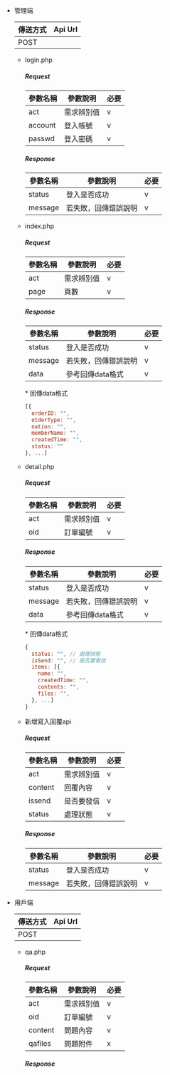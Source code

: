 + 管理端

  |傳送方式|Api Url|
  |---|---|
  |POST||

  + login.php

    ##### Request
    |參數名稱|參數說明|必要|
    |---|---|---|
    |act|需求辨別值|v|
    |account|登入帳號|v|
    |passwd|登入密碼|v|

    ##### Response

    |參數名稱|參數說明|必要|
    |---|---|---|
    |status|登入是否成功|v|
    |message|若失敗，回傳錯誤說明|v|

  + index.php

    ##### Request
    |參數名稱|參數說明|必要|
    |---|---|---|
    |act|需求辨別值|v|
    |page|頁數|v|

    ##### Response
    |參數名稱|參數說明|必要|
    |---|---|---|
    |status|登入是否成功|v|
    |message|若失敗，回傳錯誤說明|v|
    |data|參考回傳data格式|v|

    \* 回傳data格式
    ```javascript
    [{
      orderID: "",
      otderType: "",
      nation: "",
      memberName: "",
      createdTime: "",
      status: ""
    }, ...]
    ```

  + detail.php

    ##### Request
    |參數名稱|參數說明|必要|
    |---|---|---|
    |act|需求辨別值|v|
    |oid|訂單編號|v|

    ##### Response
    |參數名稱|參數說明|必要|
    |---|---|---|
    |status|登入是否成功|v|
    |message|若失敗，回傳錯誤說明|v|
    |data|參考回傳data格式|v|

    \* 回傳data格式
    ```javascript
    {
      status: "", // 處理狀態
      isSend: "", // 是否要寄信
      items: [{
        name: "",
        createdTime: "",
        contents: "",
        files: "",
      }, ...]
    }
    ```
  
  + 新增寫入回覆api

    ##### Request
    |參數名稱|參數說明|必要|
    |---|---|---|
    |act|需求辨別值|v|
    |content|回覆內容|v|
    |issend|是否要發信|v|
    |status|處理狀態|v|

    ##### Response

    |參數名稱|參數說明|必要|
    |---|---|---|
    |status|登入是否成功|v|
    |message|若失敗，回傳錯誤說明|v|


+ 用戶端

  |傳送方式|Api Url|
  |---|---|
  |POST||

  + qa.php

    ##### Request
    |參數名稱|參數說明|必要|
    |---|---|---|
    |act|需求辨別值|v|
    |oid|訂單編號|v|
    |content|問題內容|v|
    |qafiles|問題附件|x|

    ##### Response